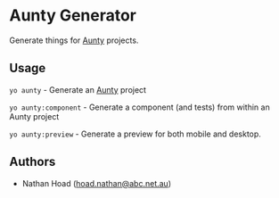 # Aunty Generator

Generate things for [Aunty](https://www.npmjs.com/package/@abcnews/aunty) projects.

## Usage

`yo aunty` - Generate an [Aunty](https://www.npmjs.com/package/@abcnews/aunty) project

`yo aunty:component` - Generate a component (and tests) from within an Aunty project

`yo aunty:preview` - Generate a preview for both mobile and desktop.


## Authors

- Nathan Hoad ([hoad.nathan@abc.net.au](mailto:hoad.nathan@abc.net.au))
